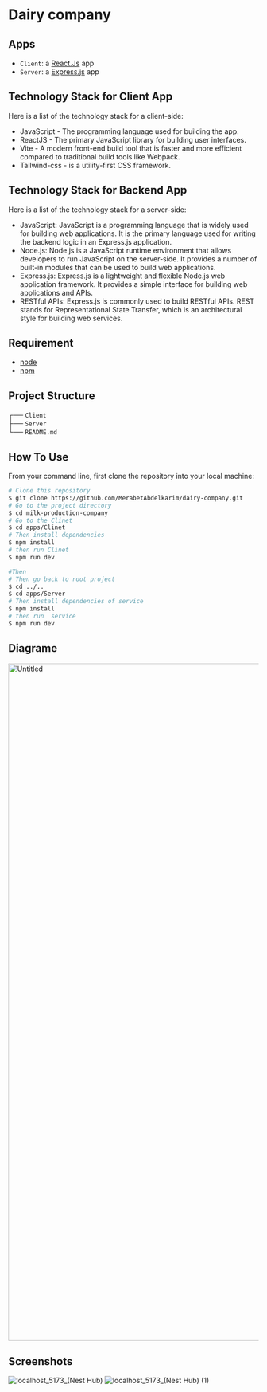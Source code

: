 
# Dairy company

## Apps

- `Client`: a [React.Js](https://reactjs.org/) app
- `Server`: a [Express.js](https://expressjs.com/) app

## Technology Stack for Client App
Here is a list of the technology stack for a client-side:

- JavaScript - The programming language used for building the app.
- ReactJS - The primary JavaScript library for building user interfaces.
- Vite - A modern front-end build tool that is faster and more efficient compared to traditional build tools like Webpack.
- Tailwind-css - is a utility-first CSS framework.

## Technology Stack for Backend App
Here is a list of the technology stack for a server-side:

- JavaScript: JavaScript is a programming language that is widely used for building web applications. It is the primary language used for writing the backend logic in an Express.js application.
- Node.js: Node.js is a JavaScript runtime environment that allows developers to run JavaScript on the server-side. It provides a number of built-in modules that can be used to build web applications.
- Express.js: Express.js is a lightweight and flexible Node.js web application framework. It provides a simple interface for building web applications and APIs.
- RESTful APIs: Express.js is commonly used to build RESTful APIs. REST stands for Representational State Transfer, which is an architectural style for building web services.

## Requirement 
- [node](https://nodejs.org/)
- [npm](https://www.npmjs.com/)

## Project Structure 
┌── `Client` \
├── `Server` \
└── `README.md`

## How To Use
From your command line, first clone the repository into your local machine:

```bash
# Clone this repository
$ git clone https://github.com/MerabetAbdelkarim/dairy-company.git
# Go to the project directory
$ cd milk-production-company
# Go to the Clinet
$ cd apps/Clinet
# Then install dependencies
$ npm install
# then run Clinet
$ npm run dev

#Then 
# Then go back to root project
$ cd ../..
$ cd apps/Server
# Then install dependencies of service
$ npm install
# then run  service
$ npm run dev
```
## Diagrame

<img width="1360" alt="Untitled" src="https://github.com/MerabetAbdelkarim/dairy-company-final/assets/95025226/af054f87-abee-4f42-a2df-e70cab090e6c">


## Screenshots

![localhost_5173_(Nest Hub)](https://github.com/MerabetAbdelkarim/dairy-company-final/assets/95025226/1475c2f5-93aa-4818-96ea-785611830a48)
![localhost_5173_(Nest Hub) (1)](https://github.com/MerabetAbdelkarim/dairy-company-final/assets/95025226/17f1c4ee-76c6-48ea-b1f3-0ae121bd6360)
